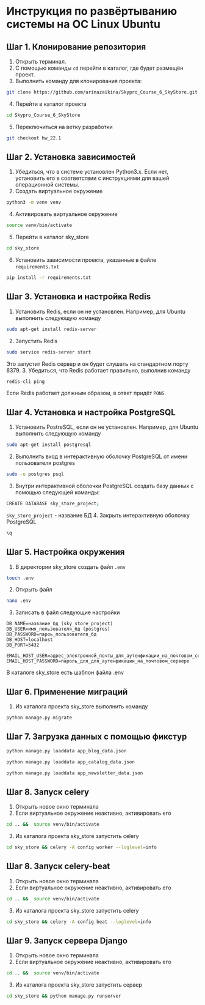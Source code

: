 # Инструкция по развёртыванию системы на ОС Linux Ubuntu

## Шаг 1. Клонирование репозитория
1. Открыть терминал.
2. С помощью команды `cd` перейти в каталог, где будет размещён проект.
3. Выполнить команду для клонирования проекта:
```bash
git clone https://github.com/arinazaikina/Skypro_Course_6_SkyStore.git
```
4. Перейти в каталог проекта
```bash
cd Skypro_Course_6_SkyStore
```
5. Переключиться на ветку разработки
```bash
git checkout hw_22.1
```

## Шаг 2. Установка зависимостей
1. Убедиться, что в системе установлен Python3.x. 
Если нет, установить его в соответствии с инструкциями для вашей операционной системы.
2. Создать виртуальное окружение
```bash
python3 -m venv venv
```
4. Активировать виртуальное окружение
```bash
source venv/bin/activate
```
5. Перейти в каталог sky_store
```bash
cd sky_store
```
6. Установить зависимости проекта, указанные в файле `requirements.txt`
```bash
pip install -r requirements.txt
```

## Шаг 3. Установка и настройка Redis
1. Установить Redis, если он не установлен.
Например, для Ubuntu выполнить следующую команду
```bash
sudo apt-get install redis-server
```
2. Запустить Redis
```bash
sudo service redis-server start
```
Это запустит Redis сервер и он будет слушать на стандартном порту 6379.
3. Убедиться, что Redis работает правильно, выполнив команду
```bash
redis-cli ping
```
Если Redis работает должным образом, в ответ придёт `PONG`.

## Шаг 4. Установка и настройка PostgreSQL
1. Установить PostreSQL, если он не установлен.
Например, для Ubuntu выполнить следующую команду
```bash
sudo apt-get install postgresql
```
2. Выполнить вход в интерактивную оболочку PostgreSQL от имени пользователя postgres
```bash
sudo -u postgres psql
```
3. Внутри интерактивной оболочки PostgreSQL создать базу данных 
с помощью следующей команды:
```bash
CREATE DATABASE sky_store_project;
```
`sky_store_project` - название БД
4. Закрыть интерактивную оболочку PostgreSQL
```bash
\q
```

## Шаг 5. Настройка окружения
1. В директории sky_store создать файл `.env`
```bash
touch .env
```
2. Открыть файл
```bash
nano .env
```
3. Записать в файл следующие настройки
```
DB_NAME=название_бд (sky_store_project)
DB_USER=имя_пользователя_бд (postgres)
DB_PASSWORD=пароь_пользователя_бд
DB_HOST=localhost
DB_PORT=5432

EMAIL_HOST_USER=адрес_электронной_почты_для_аутенфикации_на_почтовом_сервере
EMAIL_HOST_PASSWORD=пароль_для_для_аутенфикации_на_почтовом_сервере
```
В каталоге sky_store есть шаблон файла .env

## Шаг 6. Применение миграций
1. Из каталога проекта sky_store выполнить команду
```bash
python manage.py migrate
```

## Шаг 7. Загрузка данных с помощью фикстур
```bash
python manage.py loaddata app_blog_data.json
```
```bash
python manage.py loaddata app_catalog_data.json
```
```bash
python manage.py loaddata app_newsletter_data.json
```

## Шаг 8. Запуск celery
1. Открыть новое окно терминала
2. Если виртуальное окружение неактивно, активировать его
```bash
cd .. &&  source venv/bin/activate
```
3. Из каталога проекта sky_store запустить celery
```bash
cd sky_store && celery -A config worker --loglevel=info
```

## Шаг 8. Запуск celery-beat
1. Открыть новое окно терминала
2. Если виртуальное окружение неактивно, активировать его
```bash
cd .. &&  source venv/bin/activate
```
3. Из каталога проекта sky_store запустить celery
```bash
cd sky_store && celery -A config beat --loglevel=info
```

## Шаг 9. Запуск сервера Django
1. Открыть новое окно терминала
2. Если виртуальное окружение неактивно, активировать его
```bash
cd .. &&  source venv/bin/activate
```
3. Из каталога проекта sky_store запустить сервер
```bash
cd sky_store && python manage.py runserver
```